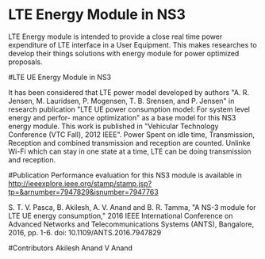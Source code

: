 # LTE Energy Module in NS3

LTE Energy module is intended to provide a close real time power expenditure of LTE interface in a User Equipment. This makes researches to develop their things solutions with energy module for power optimized proposals.

#LTE UE Energy Module in NS3

It has been considered that LTE power model developed by authors "A. R. Jensen, M. Lauridsen, P. Mogensen, T. B. Srensen, and P. Jensen" in research publication "LTE UE power consumption model: For system level energy and perfor- mance optimization" as a base model for this NS3 energy module. This work is published in "Vehicular Technology Conference (VTC Fall), 2012 IEEE". Power Spent on idle time, Transmission, Reception and combined transmission and reception are counted. Unlinke Wi-Fi which can stay in one state at a time, LTE can be doing transmission and reception. 

#Publication
Performance evaluation for this NS3 module is available in http://ieeexplore.ieee.org/stamp/stamp.jsp?tp=&arnumber=7947829&isnumber=7947763

S. T. V. Pasca, B. Akilesh, A. V. Anand and B. R. Tamma, "A NS-3 module for LTE UE energy consumption," 2016 IEEE International Conference on Advanced Networks and Telecommunications Systems (ANTS), Bangalore, 2016, pp. 1-6.
doi: 10.1109/ANTS.2016.7947829

#Contributors
Akilesh 
Anand V Anand
